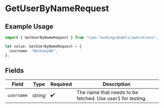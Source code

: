 # GetUserByNameRequest

## Example Usage

```typescript
import { GetUserByNameRequest } from "ryan-lending/models/operations";

let value: GetUserByNameRequest = {
  username: "Bethany86",
};
```

## Fields

| Field                                                      | Type                                                       | Required                                                   | Description                                                |
| ---------------------------------------------------------- | ---------------------------------------------------------- | ---------------------------------------------------------- | ---------------------------------------------------------- |
| `username`                                                 | *string*                                                   | :heavy_check_mark:                                         | The name that needs to be fetched. Use user1 for testing.  |